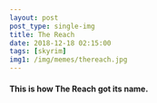 ```yaml
---
layout: post
post_type: single-img
title: The Reach
date: 2018-12-18 02:15:00
tags: [skyrim]
img1: /img/memes/thereach.jpg
---
```

#### This is how The Reach got its name.
